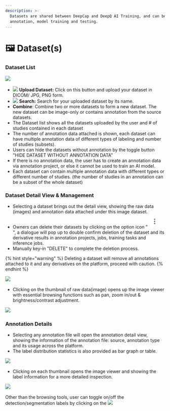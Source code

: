 ```yaml
---
description: >-
  Datasets are shared between DeepCap and DeepQ AI Training, and can be used for
  annotation, model training and testing.
---
```


# 🖼 Dataset(s)

### Dataset List <a href="#dataset-list" id="dataset-list"></a>

![](../../.gitbook/assets/DeepCap\_Dataset\_Overview\_Example\_2.png)

* ![](https://console.deepq.ai/docs/console/.gitbook/assets/con-icon-4.png) **Upload Dataset:** Click on this button and upload your dataset in DICOM/ JPG, PNG form.
* ![](https://console.deepq.ai/docs/console/.gitbook/assets/con-icon-6.png) **Search:** Search for your uploaded dataset by its name.
* **Combine**: Combine two or more datasets to form a new dataset. The new dataset can be image-only or contains annotation from the source datasets.&#x20;
* The Dataset list shows all the datasets uploaded by the user and # of studies contained in each dataset
* The number of annotation data attached is shown, each dataset can have multiple annotation data of different types of labeling and number of studies (subsets).
* Users can hide the datasets without annotation by the toggle button "HIDE DATASET WITHOUT ANNOTATION DATA"
* If there is no annotation data, the user has to create an annotation data via annotation project, or else it cannot be used to train an AI model.
* Each dataset can contain multiple annotation data with different types or different number of studies. (the number of studies in an annotation can be a subset of the whole dataset)

### Dataset Detail View & Management <a href="#dataset-detail-view" id="dataset-detail-view"></a>

* Selecting a dataset brings out the detail view, showing the raw data (images) and annotation data attached under this image dataset.
* Owners can delete their datasets by clicking on the option icon "<img src="../../.gitbook/assets/icon_option.png" alt="" data-size="line"> ", a dialogue will pop up to double confirm deletion of the dataset and its derivative results in annotation projects, jobs, training tasks and inference jobs.
* Manually key-in "DELETE" to complete the deletion process.

{% hint style="warning" %}
Deleting a dataset will remove all annotations attached to it and any derivatives on the platform, proceed with caution.
{% endhint %}

![](../../.gitbook/assets/DeepCap\_Dataset\_Detail\_scrolldown.png)

* Clicking on the thumbnail of raw data(image) opens up the image viewer with essential browsing functions such as pan, zoom in/out & brightness/contrast adjustment.

![](https://console.deepq.ai/docs/console/.gitbook/assets/con-2-0-4.png)

### Annotation Details

* Selecting any annotation file will open the annotation detail view, showing the information of the annotation file: source, annotation type and its usage across the platform.
* The label distribution statistics is also provided as bar graph or table. &#x20;

![](../../.gitbook/assets/DeepCap\_Dataset\_Detail\_Annotation\_1.png)

* Clicking on each thumbnail opens the image viewer and showing the label information for a more detailed inspection.

![](https://console.deepq.ai/docs/console/.gitbook/assets/con-2-0-6.png)

Other than the browsing tools, user can toggle on/off the detection/segmentation labels by clicking on the ![](https://console.deepq.ai/docs/console/.gitbook/assets/con-icon-23.png)
